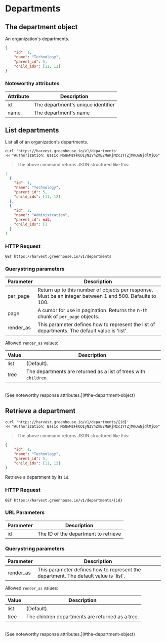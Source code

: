 # Departments

## The department object

An organization's departments.

```json
{
	"id": 1,
	"name": "Technology",
	"parent_id": 5,
	"child_ids": [11, 12]
}
```

### Noteworthy attributes

| Attribute | Description |
|-----------|-------------|
| id | The department's unique identifier |
| name | The department's name

## List departments

List all of an organization's departments.

```shell
curl 'https://harvest.greenhouse.io/v1/departments' 
-H "Authorization: Basic MGQwMzFkODIyN2VhZmE2MWRjMzc1YTZjMmUwNjdlMjQ6"
```

> The above command returns JSON structured like this:

```json
[
  {
    "id": 1,
    "name": "Technology",
    "parent_id": 5,
    "child_ids": [11, 12]
  },
  {
    "id": 2,
    "name": "Administration",
    "parent_id": nil,
    "child_ids": []
  }
]
```

### HTTP Request

`GET https://harvest.greenhouse.io/v1/departments`

### Querystring parameters

| Parameter | Description |
|-----------|-------------|
| per_page | Return up to this number of objects per response. Must be an integer between 1 and 500. Defaults to 100.
| page | A cursor for use in pagination.  Returns the n-th chunk of `per_page` objects.
| render_as | This parameter defines how to represent the list of departments. The default value is 'list'.

Allowed `render_as` values:

| Value | Description |
|-------|--------------|
| list | (Default).
| tree | The departments are returned as a list of trees with `children`. |

<br>
[See noteworthy response attributes.](#the-department-object)

## Retrieve a department

```shell
curl 'https://harvest.greenhouse.io/v1/departments/{id}' 
-H "Authorization: Basic MGQwMzFkODIyN2VhZmE2MWRjMzc1YTZjMmUwNjdlMjQ6"
```

> The above command returns JSON structured like this:

```json
{
	"id": 1,
	"name": "Technology",
	"parent_id": 5,
	"child_ids": [11, 12]
}
```

Retrieve a department by its `id`.

### HTTP Request

`GET https://harvest.greenhouse.io/v1/departments/{id}`

### URL Parameters

Parameter | Description
--------- | -----------
id | The ID of the department to retrieve

### Querystring parameters

| Parameter | Description |
|-----------|-------------|
| render_as | This parameter defines how to represent the department. The default value is 'list'.

Allowed `render_as` values:

| Value | Description |
|-------|--------------|
| list | (Default).
| tree | The children departments are returned as a tree. |

<br>
[See noteworthy response attributes.](#the-department-object)
